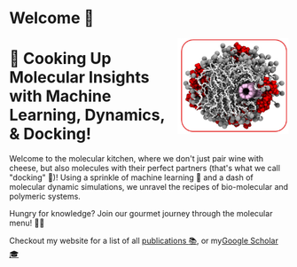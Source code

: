 # Welcome  👋

<img align="right" style="width: 200px;" src="./welcome.png" />
 
# 🍔 Cooking Up Molecular Insights with Machine Learning, Dynamics, & Docking!

Welcome to the molecular kitchen, where we don't just pair wine with cheese, but also molecules with their perfect partners (that's what we call "docking" 🥣)! Using a sprinkle of machine learning 🤖 and a dash of molecular dynamic simulations, we unravel the recipes of bio-molecular and polymeric systems.

Hungry for knowledge? Join our gourmet journey through the molecular menu! 🍕🍰

Checkout my website for a list of all [publications :books:](https://payamkelich.github.io/publications.html), or my[Google Scholar :mortar_board:](https://scholar.google.com/citations?user=JyGB2-MAAAAJ&hl=en)


<!--
**payamkelich/payamkelich** is a ✨ _special_ ✨ repository because its `README.md` (this file) appears on your GitHub profile.

Here are some ideas to get you started:

- 🔭 I’m currently working on ...
- 🌱 I’m currently learning ...
- 👯 I’m looking to collaborate on ...
- 🤔 I’m looking for help with ...
- 💬 Ask me about ...
- 📫 How to reach me: ...
- 😄 Pronouns: ...
- ⚡ Fun fact: ...
-->
